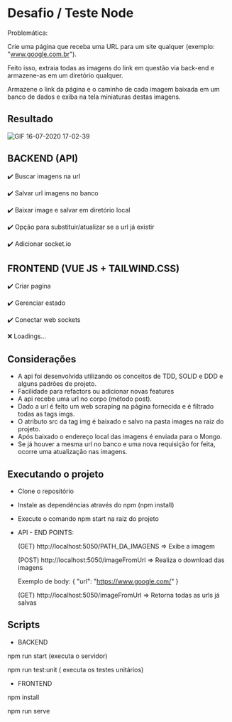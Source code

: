 # Desafio / Teste Node

Problemática:

Crie uma página que receba uma URL para um site qualquer (exemplo: "www.google.com.br"). 

Feito isso, extraia todas as imagens do link em questão via back-end e armazene-as em um diretório qualquer.

Armazene o link da página e o caminho de cada imagem baixada em um banco de dados e exiba na tela miniaturas destas imagens.

## Resultado

![GIF 16-07-2020 17-02-39](https://user-images.githubusercontent.com/35817813/87717728-4035c700-c787-11ea-8202-7cdb1199b42d.gif)



## BACKEND (API)


✔️ Buscar imagens na url

✔️ Salvar url imagens no banco

✔️ Baixar image e salvar em diretório local

✔️  Opção para substituir/atualizar se a url já existir

✔️ Adicionar socket.io


## FRONTEND (VUE JS + TAILWIND.CSS)

✔️ Criar pagina

✔️ Gerenciar estado

✔️ Conectar web sockets

❌ Loadings...


## Considerações ##

- A api foi desenvolvida utilizando os conceitos de TDD, SOLID e DDD e alguns padrões de projeto.
- Facilidade para refactors ou adicionar novas features
- A api recebe uma url no corpo (método post).
- Dado a url é feito um web scraping na página fornecida e é filtrado todas as tags imgs.
- O atributo src da tag img é baixado e salvo na pasta images na raiz do projeto.
- Após baixado o endereço local das imagens é enviada para o Mongo.
- Se já houver a mesma url no banco e uma nova requisição for feita, ocorre uma atualização nas imagens.


## Executando o projeto ##

- Clone o repositório
- Instale as dependências através do npm (npm install)
- Execute o comando npm start na raiz do projeto

- API - END POINTS: 


  (GET) http://localhost:5050/PATH_DA_IMAGENS => Exibe a imagem
  
  
  (POST) http://localhost:5050/imageFromUrl =>  Realiza o download das imagens
  
    Exemplo de body: 
	    {
		    "url": "https://www.google.com/"
	    }
    
    
  (GET) http://localhost:5050/imageFromUrl => Retorna todas as urls já salvas

  

## Scripts
  - BACKEND
  
  npm run start (executa o servidor)
  
  npm run test:unit ( executa os testes unitários)
  
  - FRONTEND
  
  npm install
  
  npm run serve
